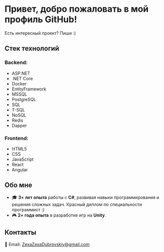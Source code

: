 <h1>Привет, добро пожаловать в мой профиль GitHub!</h1>

<p>Есть интересный проект? Пиши :)</p>

<h2>Стек технологий</h2>
<h3>Backend:</h3>
<ul style="display: flex; flex-direction: column;">
  <li>ASP.NET</li>
  <li>.NET Core</li>
  <li>Docker</li>
  <li>EntityFramework</li>
  <li>MSSQL</li>
  <li>PostgreSQL</li>
  <li>SQL</li>
  <li>T-SQL</li>
  <li>NoSQL</li>
  <li>Redis</li>
  <li>Dapper</li>
</ul>

<h3>Frontend:</h3>
<ul style="display: flex; flex-direction: column;">
  <li>HTML5</li>
  <li>CSS</li>
  <li>JavaScript</li>
  <li>React</li>
  <li>Angular</li>
</ul>

<h2>Обо мне</h2>
<ul>
  <li>🎓 <strong>3+ лет опыта</strong> работы с <strong>C#</strong>, развивая навыки программирования и решения сложных задач. Красный диплом по специальности программист :)</li>
  <li>🎮 <strong>2+ года опыта</strong> в разработке игр на <strong>Unity</strong>.</li>
</ul>

<h2>Контакты</h2>
<p>📧 Email: <a href="mailto:ZexaZexaDubrovskiy@gmail.com">ZexaZexaDubrovskiy@gmail.com</a></p>
